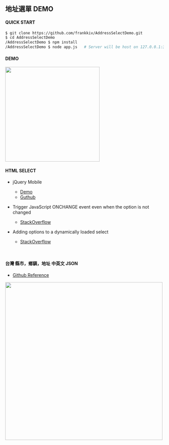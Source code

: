 ## 地址選單 DEMO

#### QUICK START
```bash
$ git clone https://github.com/frankkiv/AddressSelectDemo.git
$ cd AddressSelectDemo
/AddressSelectDemo $ npm install
/AddressSelectDemo $ node app.js   # Server will be host on 127.0.0.1:3000
```
#### DEMO
<img src="https://i.imgur.com/mE0rGbh.png" style="width:300px">
<br>

#### HTML SELECT
- jQuery Mobile
    - [Demo](http://demos.jquerymobile.com/1.4.5/selectmenu/)
    - [Guthub](https://github.com/jquery/jquery-mobile)

- Trigger JavaScript ONCHANGE event even when the option is not changed
    - [StackOverflow](http://stackoverflow.com/questions/11877527/html-select-trigger-javascript-onchange-event-even-when-the-option-is-not-chan)

- Adding options to a dynamically loaded select
    - [StackOverflow](http://stackoverflow.com/questions/5942613/adding-options-to-a-dynamically-loaded-select)

<br>

#### 台灣 縣市，鄉鎮，地址 中英文 JSON
- [Github Reference](https://github.com/donma/TaiwanAddressCityAreaRoadChineseEnglishJSON)
<img src="https://i.imgur.com/rLyCk27.png" style="height:500px">
